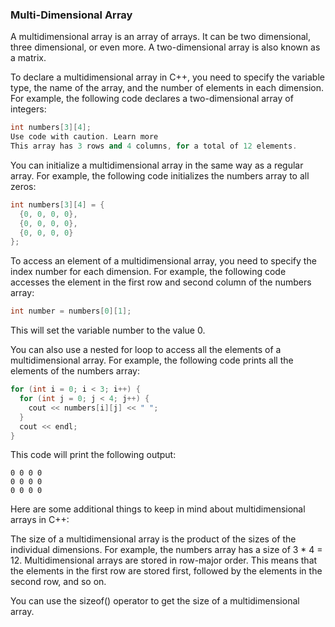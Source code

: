 ### Multi-Dimensional Array

A multidimensional array is an array of arrays. It can be two dimensional, three dimensional, or even more. A two-dimensional array is also known as a matrix.

To declare a multidimensional array in C++, you need to specify the variable type, the name of the array, and the number of elements in each dimension. For example, the following code declares a two-dimensional array of integers:

```C++
int numbers[3][4];
Use code with caution. Learn more
This array has 3 rows and 4 columns, for a total of 12 elements.
```

You can initialize a multidimensional array in the same way as a regular array. For example, the following code initializes the numbers array to all zeros:

```C++
int numbers[3][4] = {
  {0, 0, 0, 0},
  {0, 0, 0, 0},
  {0, 0, 0, 0}
};
```

To access an element of a multidimensional array, you need to specify the index number for each dimension. For example, the following code accesses the element in the first row and second column of the numbers array:

```C++
int number = numbers[0][1];
```

This will set the variable number to the value 0.

You can also use a nested for loop to access all the elements of a multidimensional array. For example, the following code prints all the elements of the numbers array:

```C++
for (int i = 0; i < 3; i++) {
  for (int j = 0; j < 4; j++) {
    cout << numbers[i][j] << " ";
  }
  cout << endl;
}
```

This code will print the following output:

```
0 0 0 0
0 0 0 0
0 0 0 0
```

Here are some additional things to keep in mind about multidimensional arrays in C++:

The size of a multidimensional array is the product of the sizes of the individual dimensions. For example, the numbers array has a size of 3 * 4 = 12.
Multidimensional arrays are stored in row-major order. This means that the elements in the first row are stored first, followed by the elements in the second row, and so on.

You can use the sizeof() operator to get the size of a multidimensional array.